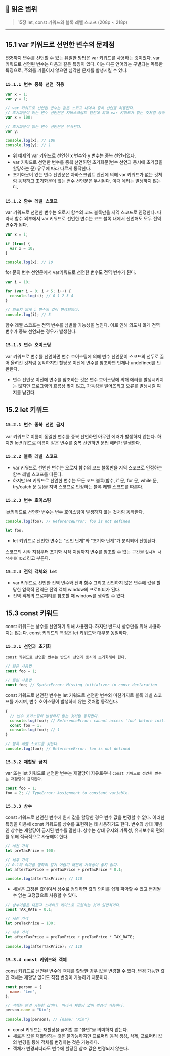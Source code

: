 ## 📔 **읽은 범위**

> 15장 let, const 키워드와 블록 레벨 스코프 (208p ~ 218p)

---

## 15.1 var 키워드로 선언한 변수의 문제점

ES5까지 변수를 선언할 수 있는 유일한 방법은 var 키워드를 사용하는 것이었다. var 키워드로 선언된 변수는 다음과 같은 특징이 있다. 이는 다른 언어와는 구별되는 독특한 특징으로, 주의를 기울이지 않으면 심각한 문제를 발생시킬 수 있다.

### `15.1.1 변수 중복 선언 허용`

```javascript
var x = 1;
var y = 1;

// var 키워드로 선언된 변수는 같은 스코프 내에서 중복 선언을 허용한다.
// 초기화문이 있는 변수 선언문은 자바스크립트 엔진에 의해 var 키워드가 없는 것처럼 동작한다.
var x = 100;

// 초기화문이 없는 변수 선언문은 무시된다.
var y;

console.log(x); // 100
console.log(y); // 1
```

- 위 예제의 var 키워드로 선언한 x 변수와 y 변수는 중복 선언되었다.
- var 키워드로 선언한 변수를 중복 선언하면 초기화문(변수 선언과 동시에 초기값을 할당하는 문) 유무에 따라 다르게 동작한다.
- 초기화문이 있는 변수 선언문은 자바스크립트 엔진에 의해 var 키워드가 없는 것처럼 동작하고 초기화문이 없는 변수 선언문은 무시된다. 이때 에러는 발생하지 않는다.

### `15.1.2 함수 레벨 스코프`

var 키워드로 선언한 변수는 오로지 함수의 코드 블록만을 지역 스코프로 인정한다.
따라서 함수 외부에서 var 키워드로 선언한 변수는 코드 블록 내에서 선언해도 모두 전역 변수가 된다.

```javascript
var x = 1;

if (true) {
  var x = 10;
}

console.log(x); // 10
```

for 문의 변수 선언문에서 var키워드로 선언한 변수도 전역 변수가 된다.

```javascript
var i = 10;

for (var i = 0; i < 5; i++) {
  console.log(i); // 0 1 2 3 4
}

// 의도치 않게 i 변수의 값이 변경되었다.
console.log(i); // 5
```

함수 레벨 스코프는 전역 변수를 남발할 가능성을 높인다.
이로 인해 의도치 않게 전역 변수가 중복 선언되는 경우가 발생한다.

### `15.1.3 변수 호이스팅`

var 키워드로 변수를 선언하면 변수 호이스팅에 의해 변수 선언문이 스코프의 선두로 끌어 올려진 것처럼 동작하지만 할당문 이전에 변수를 참조하면 언제나 undefined를 반환한다.

- 변수 선언문 이전에 변수를 참조하는 것은 변수 호이스팅에 의해 에러를 발생시키지는 않지만 프로그램의 흐름상 맞지 않고, 가독성을 떨어뜨리고 오류를 발생시킬 여지를 남긴다.

## 15.2 let 키워드

### `15.2.1 변수 종복 선언 금지`

var 키워드로 이름이 동일한 변수를 중복 선언하면 아무런 에러가 발생하지 않는다. 하지만 let키워드로 이름이 같은 변수를 중복 선언하면 문법 에러가 발생한다.

### `15.2.2 블록 레벨 스코프`

- var 키워드로 선언한 변수는 오로지 함수의 코드 블록만을 지역 스코프로 인정하는 함수 레벨 스코프를 따른다.
- 하지만 let 키워드로 선언한 변수는 모든 코드 블록(함수, if 문, for 문, while 문, try/catch 문 등)을 지역 스코프로 인정하는 블록 레벨 스코프를 따른다.

### `15.2.3 변수 호이스팅`

let키워드로 선언한 변수는 변수 호이스팅이 발생하지 않는 것처럼 동작한다.

```javascript
console.log(foo); // ReferenceError: foo is not defined

let foo;
```

- let 키워드로 선언한 변수는 "선언 단계"와 "초기화 단계"가 분리되어 진행된다.

스코프의 시작 지점부터 초기화 시작 지점까지 변수를 참조할 수 없는 구간을 `일시적 사작지대(TDZ)`라고 부른다.

### `15.2.4 전역 객체와 let`

- var 키워드로 선언한 전역 변수와 전역 함수 그리고 선언하지 않은 변수에 값을 할당한 암묵적 전역은 전역 객체 window의 프로퍼티가 된다.
- 전역 객체의 프로퍼티를 참조할 때 window를 생략할 수 있다.

## 15.3 const 키워드

const 키워드는 상수를 선언하기 위해 사용한다. 하지만 반드시 상수만을 위해 사용하지는 않는다. const 키워드의 특징은 let 키워드와 대부분 동일하다.

### `15.3.1 선언과 초기화`

`const 키워드로 선언한 변수는 반드시 선언과 동시에 초기화해야 한다.`

```javascript
// 옳은 사용법
const foo = 1;

// 틀린 사용법
const foo; // SyntaxError: Missing initializer in const declaration
```

const 키워드로 선언한 변수는 let 키워드로 선언한 변수와 마찬가지로 블록 레벨 스코프를 가지며, 변수 호이스팅이 발생하지 않는 것처럼 동작한다.

```javascript
{
  // 변수 호이스팅이 발생하지 않는 것처럼 동작한다.
  console.log(foo); // ReferenceError: cannot access 'foo' before initialization
  const foo = 1;
  console.log(foo); // 1
}

// 블록 레벨 스코프를 갖는다.
console.log(foo); // ReferenceError: foo is not defined
```

### `15.3.2 재할당 금지`

var 또는 let 키워드로 선언한 변수는 재할당이 자유로우나 `const 키워드로 선언한 변수는 재할당이 금지된다.`

```javascript
const foo = 1;
foo = 2; // TypeError: Assignment to constant variable.
```

### `15.3.3 상수`

const 키워드로 선언한 변수에 원시 값을 할당한 경우 변수 값을 변경할 수 없다. 이러한 특징을 이용해 const 키워드를 상수를 표현하는 데 사용하기도 한다. 변수의 상대 개념인 상수는 재할당이 금지된 변수를 말한다. 상수는 상태 유지와 가독성, 유지보수의 편의를 위해 적극적으로 사용해야 한다.

```javascript
// 세전 가격
let preTaxPrice = 100;

// 세후 가격
// 0.1의 의미를 명확히 알기 어렵기 때문에 가독성이 좋지 않다.
let afterTaxPrice = preTaxPrice + preTaxPrice * 0.1;

console.log(afterTaxPrice); // 110
```

- 세율은 고정된 값이여서 상수로 정의하면 값의 의미를 쉽게 파악할 수 있고 변경될 수 없는 고정값으로 사용할 수 있다.

```javascript
// 상수이름은 대문자 스네이크 케이스로 표현하는 것이 일반적이다.
const TAX_RATE = 0.1;

// 세전 가격
let preTaxPrice = 100;

// 세후 가격
let afterTaxPrice = preTaxPrice + preTaxPrice * TAX_RATE;

console.log(afterTaxPrice); // 110
```

### `15.3.4 const 키워드와 객체`

const 키워드로 선언된 변수에 객체를 할당한 경우 값을 변경할 수 있다. 변경 가능한 값인 객체는 재할당 없이도 직접 변경이 가능하기 때문이다.

```javascript
const person = {
  name: "Lee",
};

// 객체는 변경 가능한 값이다. 따라서 재할당 없이 변경이 가능하다.
person.name = "Kim";

console.log(person); // {name: "Kim"}
```

- const 키워드는 재할당을 금지할 뿐 "불변"을 의미하지 않는다.
- 새로운 값을 재할당하는 것은 불가능하지만 프로퍼티 동적 생성, 삭제, 프로퍼티 값의 변경을 통해 객체를 변경하는 것은 가능하다.
- 객체가 변경되더라도 변수에 할당된 참조 값은 변경되지 않는다.
